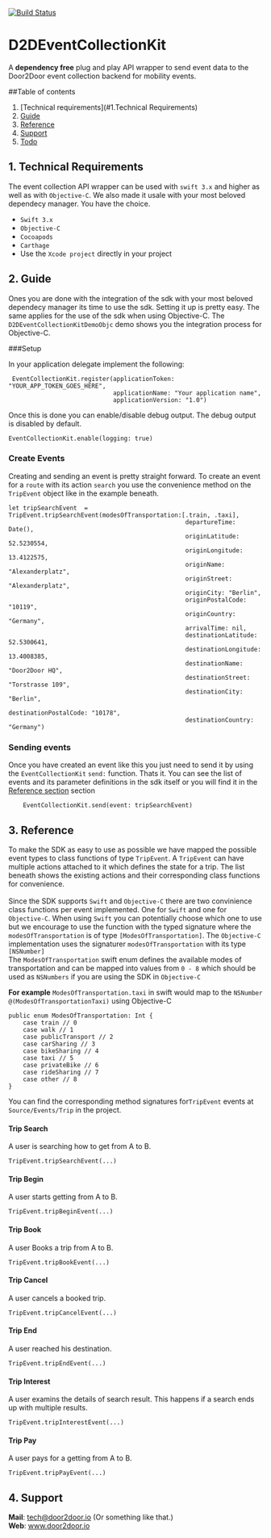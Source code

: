 [![Build Status](https://travis-ci.com/door2door-io/mobility-analytics-sdk-ios.svg?token=mxhR6CvH5qpkhU4ysi1n&branch=develop)](https://travis-ci.com/door2door-io/mobility-analytics-sdk-ios)

# D2DEventCollectionKit
A **dependency free** plug and play API wrapper to send event data to the Door2Door event collection backend for mobility events.
	
##Table of contents

1. [Technical requirements](#1.Technical Requirements)
2. [Guide](#2.Guide)
3. [Reference](#3.Reference)
4. [Support](#4.Support) 
5. [Todo](Documentation/todo.md)


## 1. Technical Requirements

The event collection API wrapper can be used with ``swift 3.x`` and higher as well as with ``Objective-C``. We also made it usale with your most beloved dependecy manager. You have the choice. 

 * ``Swift 3.x``
 * ``Objective-C``
 * ``Cocoapods``
 * ``Carthage``
 * Use the ``Xcode project`` directly in your project


## 2. Guide

Ones you are done with the integration of the sdk with your most beloved dependecy manager its time to use the sdk. Setting it up is pretty easy. The same applies for the use of the sdk when using Objective-C. The ``D2DEventCollectionKitDemoObjc`` demo shows you the integration process for Objective-C. 

###Setup
 
In your application delegate implement the following: 

	 EventCollectionKit.register(applicationToken: "YOUR_APP_TOKEN_GOES_HERE",
                            	 applicationName: "Your application name",
                             	 applicationVersion: "1.0")
                             	 
Once this is done you can enable/disable debug output. The debug output is disabled by default. 
	
	EventCollectionKit.enable(logging: true)
	
### Create Events
Creating and sending an event is pretty straight forward. To create an event for a ``route`` with its action ``search`` you use the convenience method on the ``TripEvent`` object like in the example beneath. 

	let tripSearchEvent  = TripEvent.tripSearchEvent(modesOfTransportation:[.train, .taxi],
                                                     departureTime: Date(),
                                                     originLatitude: 52.5230554,
                                                     originLongitude: 13.4122575,
                                                     originName: "Alexanderplatz",
                                                     originStreet: "Alexanderplatz",
                                                     originCity: "Berlin",
                                                     originPostalCode: "10119",
                                                     originCountry: "Germany",
                                                     arrivalTime: nil,
                                                     destinationLatitude: 52.5300641,
                                                     destinationLongitude: 13.4008385,
                                                     destinationName: "Door2Door HQ",
                                                     destinationStreet: "Torstrasse 109",
                                                     destinationCity: "Berlin",
                                                     destinationPostalCode: "10178",
                                                     destinationCountry: "Germany")

### Sending events
Once you have created an event like this you just need to send it by using the ``EventCollectionKit`` ``send:`` function. Thats it. You can see the list of events and its parameter definitions in the sdk itself or you will find it in the [Reference section](#Reference) section

        EventCollectionKit.send(event: tripSearchEvent)

	
## 3. Reference
To make the SDK as easy to use as possible we have mapped the possible event types to class functions of type ``TripEvent``. A ``TripEvent`` can have multiple actions attached to it which defines the state for a trip. The list beneath shows the existing actions and their corresponding class functions for convenience.    
<br>
Since the SDK supports ``Swift`` and ``Objective-C`` there are two convinience class functions per event implemented. One for ``Swift`` and one for ``Objective-C``. When using ``Swift`` you can potentially choose which one to use but we encourage to use the function with the typed signature where the ``modesOfTransportation`` is of type ``[ModesOfTransportation]``. The ``Objective-C`` implementation uses the signaturer ``modesOfTransportation`` with its type ``[NSNumber]`` 
<br>
The ``ModesOfTransportation`` swift enum defines the available modes of transportation and can be mapped into values from ``0 - 8`` which should be used as ``NSNumbers`` if you are using the SDK in ``Objective-C`` 
<br>

**For example** ``ModesOfTransportation.taxi`` in swift would map to the ``NSNumber`` ``@(ModesOfTransportationTaxi)`` using Objective-C
<br>    

	public enum ModesOfTransportation: Int {
		case train // 0
 		case walk // 1
	 	case publicTransport // 2
    	case carSharing // 3
    	case bikeSharing // 4
    	case taxi // 5
    	case privateBike // 6
    	case rideSharing // 7
    	case other // 8
    }
You can find the corresponding method signatures for``TripEvent`` events at ``Source/Events/Trip`` in the project. 
<br>  

#### Trip Search
A user is searching how to get from A to B. 

	TripEvent.tripSearchEvent(...)

#### Trip Begin
A user starts getting from A to B.

	TripEvent.tripBeginEvent(...)
	
#### Trip Book
A user Books a trip from A to B.
		
	TripEvent.tripBookEvent(...)

#### Trip Cancel
A user cancels a booked trip.
	
	TripEvent.tripCancelEvent(...)
	
#### Trip End
A user reached his destination. 
		
	TripEvent.tripEndEvent(...)
	
#### Trip Interest
A user examins the details of search result. This happens if a search ends up with multiple results.

	TripEvent.tripInterestEvent(...)
	
#### Trip Pay
A user pays for a getting from A to B.
		
	TripEvent.tripPayEvent(...)


## 4. Support

**Mail**: tech@door2door.io (Or something like that.) <br>
**Web**: www.door2door.io
